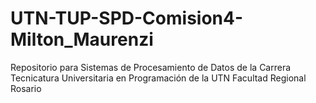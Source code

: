 # UTN-TUP-SPD-Comision4-Milton_Maurenzi
Repositorio para Sistemas de Procesamiento de Datos de la Carrera Tecnicatura Universitaria en Programación de la UTN Facultad Regional Rosario
